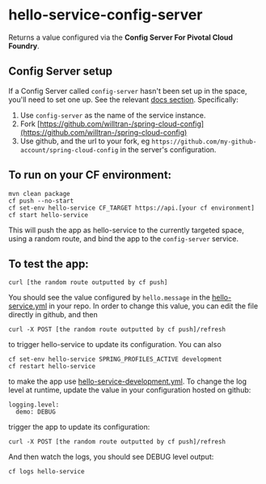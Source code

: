 # hello-service-config-server
Returns a value configured via the **Config Server For Pivotal Cloud Foundry**.

## Config Server setup
If a Config Server called ```config-server``` hasn't been set up in the space, you'll need to set one up. See the relevant [docs section](http://cf-p1-docs-staging.cfapps.io/spring-cloud-services/config-server/#create-config-server). Specifically: 

1. Use ```config-server``` as the name of the service instance.
2. Fork [https://github.com/willtran-/spring-cloud-config](https://github.com/willtran-/spring-cloud-config)
3. Use github, and the url to your fork, eg ```https://github.com/my-github-account/spring-cloud-config``` in the server's configuration.

## To run on your CF environment:
``` 
mvn clean package
cf push --no-start
cf set-env hello-service CF_TARGET https://api.[your cf environment]
cf start hello-service
```
This will push the app as hello-service to the currently targeted space, using a random route, and bind the app to the ```config-server``` service.

## To test the app:
``` curl [the random route outputted by cf push] ```

You should see the value configured by ```hello.message``` in the [hello-service.yml](https://github.com/willtran-/spring-cloud-config/blob/master/hello-service.yml) in your repo. In order to change this value, you can edit the file directly in github, and then  

```curl -X POST [the random route outputted by cf push]/refresh```

to trigger hello-service to update its configuration. You can also

``` 
cf set-env hello-service SPRING_PROFILES_ACTIVE development 
cf restart hello-service
```

to make the app use [hello-service-development.yml](https://github.com/willtran-/spring-cloud-config/blob/master/hello-service.yml). To change the log level at runtime, update the value in your configuration hosted on github:

```
logging.level:
  demo: DEBUG
```
trigger the app to update its configuration:

```curl -X POST [the random route outputted by cf push]/refresh```

And then watch the logs, you should see DEBUG level output:

```cf logs hello-service```

